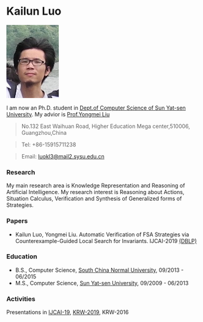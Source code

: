 # Kailun Luo 
![mypc](pc.jpg)

I am now an Ph.D. student in [Dept.of Computer Science of Sun Yat-sen University](http://sdcs.sysu.edu.cn). My advior is [Prof.Yongmei Liu](http://sdcs.sysu.edu.cn/content/2490)


  >No.132 East Waihuan Road, Higher Education Mega center,510006, Guangzhou,China
  
  >Tel: +86-15915711238
  
  >Email: luokl3@mail2.sysu.edu.cn




### Research

My main research area is Knowledge Representation and Reasoning of Artificial Intelligence. My research interest is Reasoning about Actions, Situation Calculus, Verification and Synthesis of Generalized forms of Strategies. 

### Papers

- Kailun Luo, Yongmei Liu. Automatic Verification of FSA Strategies via Counterexample-Guided Local Search for Invariants. IJCAI-2019 [(DBLP)](https://dblp.uni-trier.de/pers/hd/l/Luo:Kailun)

### Education

- B.S., Computer Science, [South China Normal University](http://cs.scnu.edu.cn), 09/2013 - 06/2015
- M.S., Computer Science, [Sun Yat-sen University](http://sdcs.sysu.edu.cn), 09/2009 - 06/2013

### Activities

Presentations in [IJCAI-19](https://www.ijcai19.org), [KRW-2019](http://kr2019.sgmtu.edu.cn), KRW-2016


